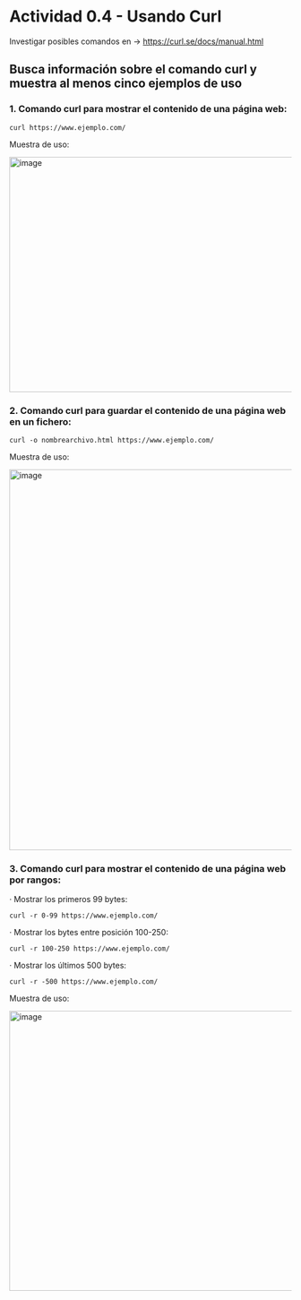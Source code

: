# Actividad 0.4 - Usando Curl

Investigar posibles comandos en -> https://curl.se/docs/manual.html

## Busca información sobre el comando curl y muestra al menos cinco ejemplos de uso

### 1. Comando curl para mostrar el contenido de una página web:
```
curl https://www.ejemplo.com/
```
Muestra de uso:

<img width="800" height="420" alt="image" src="https://github.com/user-attachments/assets/afa339b9-e0fc-4703-848c-840b2b6ea2c1" />


### 2. Comando curl para guardar el contenido de una página web en un fichero:
```
curl -o nombrearchivo.html https://www.ejemplo.com/
```
Muestra de uso:

<img width="900" height="680" alt="image" src="https://github.com/user-attachments/assets/7e7c8603-30a4-4efd-abe9-2d8433bb4bdb" />


### 3. Comando curl para mostrar el contenido de una página web por rangos:
· Mostrar los primeros 99 bytes:
```
curl -r 0-99 https://www.ejemplo.com/
```

· Mostrar los bytes entre posición 100-250:
```
curl -r 100-250 https://www.ejemplo.com/
```

· Mostrar los últimos 500 bytes:
```
curl -r -500 https://www.ejemplo.com/
```
Muestra de uso: 

<img width="900" height="500" alt="image" src="https://github.com/user-attachments/assets/e38f2884-b70a-490f-8486-8523edfeb366" />


